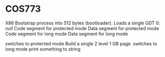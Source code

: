 # COS773

X86 Bootstrap process into 512 bytes (bootloader).
Loads a single GDT
0: null
Code segment for protected mode
Data segment for protected mode
Code segment for long mode
Data segment for long mode

switches to protected mode
Build a single 2 level 1 GB page.
switches to long mode
print something to string
